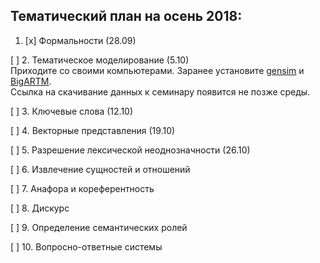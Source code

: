 ## Тематический план на осень 2018:

1. [x] Формальности (28.09)

[ ] 2. Тематическое моделирование (5.10)  
        Приходите со своими компьютерами. Заранее установите [gensim](https://github.com/RaRe-Technologies/gensim) и [BigARTM](https://github.com/bigartm/bigartm).  
        Ссылка на скачивание данных к семинару появится не позже среды.

[ ] 3. Ключевые слова (12.10)

[ ] 4. Векторные представления (19.10)

[ ] 5. Разрешение лексической неоднозначности (26.10)

[ ] 6. Извлечение сущностей и отношений

[ ] 7. Анафора и кореферентность

[ ] 8. Дискурс

[ ] 9. Определение семантических ролей

[ ] 10. Вопросно-ответные системы
